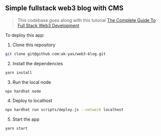 ## Simple fullstack web3 blog with CMS

> This codebase goes along with this tutorial [The Complete Guide To Full Stack Web3 Development](https://dev.to/dabit3/the-complete-guide-to-full-stack-web3-development-4g74)

To deploy this app:

1. Clone this repository

```sh
git clone git@github.com:ak-yas/web3-blog.git
```

2. Install the dependencies

```sh
yarn install
```

3. Run the local node

```sh
npx hardhat node
```

4. Deploy to localhost

```sh
npx hardhat run scripts/deploy.js --network localhost
```

5. Start the app

```sh
yarn start
```
